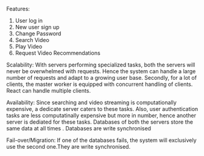 Features:
 1. User log in
 2. New user sign up
 3. Change Password
 4. Search Video
 5. Play Video
 6. Request Video Recommendations
 


Scalability:
With servers performing specialized tasks, both the servers will never be overwhelmed
with requests. Hence the system can handle a large number of requests and adapt to a
growing user base.
Secondly, for a lot of clients, the master worker is equipped with concurrent handling of clients.
React can handle multiple clients.

Availability:
Since searching and video streaming is computationally expensive, a dedicate server caters to these tasks. Also, user authentication tasks are less computatinally expensive but more in number, hence another server is dediated for these tasks.
Databases of both the servers store the same data at all times . Databases are write synchronised

Fail-over/Migration:
If one of the databases fails, the system will exclusively use the second one.They are write synchronised.
